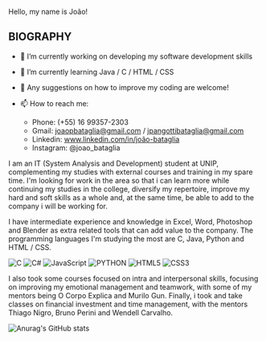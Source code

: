 Hello, my name is João!

## BIOGRAPHY

- 🔭 I’m currently working on developing my software development skills
- 🌱 I’m currently learning Java / C / HTML / CSS
- 🤔 Any suggestions on how to improve my coding are welcome!
- 📫 How to reach me:

  - Phone: (+55) 16 99357-2303
  - Gmail: joaopbataglia@gmail.com / jpangottibataglia@gmail.com
  - Linkedin: www.linkedin.com/in/joão-bataglia
  - Instagram: @joao_bataglia

I am an IT (System Analysis and Development) student at UNIP, complementing my studies with external courses and training in my spare time. I'm looking for work in the area so that i can learn more while continuing my studies in the college, diversify my repertoire, improve my hard and soft skills as a whole and, at the same time, be able to add to the company i will be working for. 

I have intermediate experience and knowledge in Excel, Word, Photoshop and Blender as extra related tools that can add value to the company.
The programming languages I'm studying the most are C, Java, Python and HTML / CSS. 

![C](https://img.shields.io/badge/C-00599C?style=for-the-badge&logo=c&logoColor=white)
![C#](https://img.shields.io/badge/C%23-239120?style=for-the-badge&logo=c-sharp&logoColor=white)
![JavaScript](https://img.shields.io/badge/JavaScript-323330?style=for-the-badge&logo=javascript&logoColor=F7DF1E)
![PYTHON](https://img.shields.io/badge/Python-FFD43B?style=for-the-badge&logo=python&logoColor=blue)
![HTML5](https://img.shields.io/badge/HTML5-E34F26?style=for-the-badge&logo=html5&logoColor=white)
![CSS3](https://img.shields.io/badge/CSS3-1572B6?style=for-the-badge&logo=css3&logoColor=white)

I also took some courses focused on intra and interpersonal skills, focusing on improving my emotional management and teamwork, with some of my mentors being O Corpo Explica and Murilo Gun. 
Finally, i took and take classes on financial investment and time management, with the mentors Thiago Nigro, Bruno Perini and Wendell Carvalho.

![Anurag's GitHub stats](https://github-readme-stats.vercel.app/api?username=Capitaojob&show_icons=true&theme=radical)
